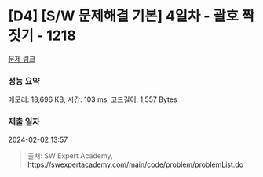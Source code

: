 # [D4] [S/W 문제해결 기본] 4일차 - 괄호 짝짓기 - 1218 

[문제 링크](https://swexpertacademy.com/main/code/problem/problemDetail.do?contestProbId=AV14eWb6AAkCFAYD) 

### 성능 요약

메모리: 18,696 KB, 시간: 103 ms, 코드길이: 1,557 Bytes

### 제출 일자

2024-02-02 13:57



> 출처: SW Expert Academy, https://swexpertacademy.com/main/code/problem/problemList.do